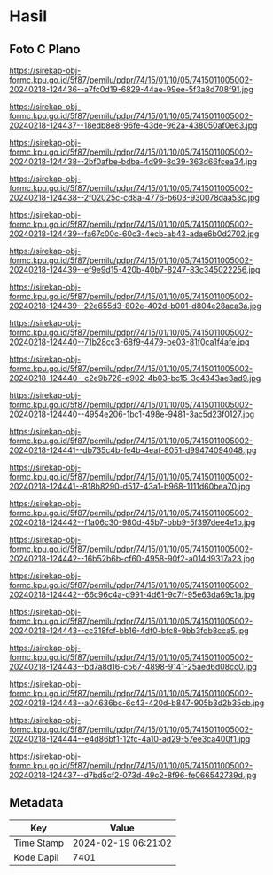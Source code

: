 # Hasil

## Foto C Plano

https://sirekap-obj-formc.kpu.go.id/5f87/pemilu/pdpr/74/15/01/10/05/7415011005002-20240218-124436--a7fc0d19-6829-44ae-99ee-5f3a8d708f91.jpg

https://sirekap-obj-formc.kpu.go.id/5f87/pemilu/pdpr/74/15/01/10/05/7415011005002-20240218-124437--18edb8e8-96fe-43de-962a-438050af0e63.jpg

https://sirekap-obj-formc.kpu.go.id/5f87/pemilu/pdpr/74/15/01/10/05/7415011005002-20240218-124438--2bf0afbe-bdba-4d99-8d39-363d66fcea34.jpg

https://sirekap-obj-formc.kpu.go.id/5f87/pemilu/pdpr/74/15/01/10/05/7415011005002-20240218-124438--2f02025c-cd8a-4776-b603-930078daa53c.jpg

https://sirekap-obj-formc.kpu.go.id/5f87/pemilu/pdpr/74/15/01/10/05/7415011005002-20240218-124439--fa67c00c-60c3-4ecb-ab43-adae6b0d2702.jpg

https://sirekap-obj-formc.kpu.go.id/5f87/pemilu/pdpr/74/15/01/10/05/7415011005002-20240218-124439--ef9e9d15-420b-40b7-8247-83c345022256.jpg

https://sirekap-obj-formc.kpu.go.id/5f87/pemilu/pdpr/74/15/01/10/05/7415011005002-20240218-124439--22e655d3-802e-402d-b001-d804e28aca3a.jpg

https://sirekap-obj-formc.kpu.go.id/5f87/pemilu/pdpr/74/15/01/10/05/7415011005002-20240218-124440--71b28cc3-68f9-4479-be03-81f0ca1f4afe.jpg

https://sirekap-obj-formc.kpu.go.id/5f87/pemilu/pdpr/74/15/01/10/05/7415011005002-20240218-124440--c2e9b726-e902-4b03-bc15-3c4343ae3ad9.jpg

https://sirekap-obj-formc.kpu.go.id/5f87/pemilu/pdpr/74/15/01/10/05/7415011005002-20240218-124440--4954e206-1bc1-498e-9481-3ac5d23f0127.jpg

https://sirekap-obj-formc.kpu.go.id/5f87/pemilu/pdpr/74/15/01/10/05/7415011005002-20240218-124441--db735c4b-fe4b-4eaf-8051-d99474094048.jpg

https://sirekap-obj-formc.kpu.go.id/5f87/pemilu/pdpr/74/15/01/10/05/7415011005002-20240218-124441--818b8290-d517-43a1-b968-1111d60bea70.jpg

https://sirekap-obj-formc.kpu.go.id/5f87/pemilu/pdpr/74/15/01/10/05/7415011005002-20240218-124442--f1a06c30-980d-45b7-bbb9-5f397dee4e1b.jpg

https://sirekap-obj-formc.kpu.go.id/5f87/pemilu/pdpr/74/15/01/10/05/7415011005002-20240218-124442--16b52b6b-cf60-4958-90f2-a014d9317a23.jpg

https://sirekap-obj-formc.kpu.go.id/5f87/pemilu/pdpr/74/15/01/10/05/7415011005002-20240218-124442--66c96c4a-d991-4d61-9c7f-95e63da69c1a.jpg

https://sirekap-obj-formc.kpu.go.id/5f87/pemilu/pdpr/74/15/01/10/05/7415011005002-20240218-124443--cc318fcf-bb16-4df0-bfc8-9bb3fdb8cca5.jpg

https://sirekap-obj-formc.kpu.go.id/5f87/pemilu/pdpr/74/15/01/10/05/7415011005002-20240218-124443--bd7a8d16-c567-4898-9141-25aed6d08cc0.jpg

https://sirekap-obj-formc.kpu.go.id/5f87/pemilu/pdpr/74/15/01/10/05/7415011005002-20240218-124443--a04636bc-6c43-420d-b847-905b3d2b35cb.jpg

https://sirekap-obj-formc.kpu.go.id/5f87/pemilu/pdpr/74/15/01/10/05/7415011005002-20240218-124444--e4d86bf1-12fc-4a10-ad29-57ee3ca400f1.jpg

https://sirekap-obj-formc.kpu.go.id/5f87/pemilu/pdpr/74/15/01/10/05/7415011005002-20240218-124437--d7bd5cf2-073d-49c2-8f96-fe066542739d.jpg


## Metadata

| Key        | Value               |
| ---------- | ------------------- |
| Time Stamp | 2024-02-19 06:21:02 |
| Kode Dapil | 7401                |




